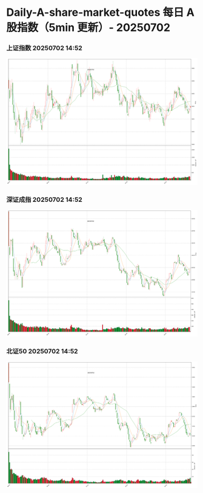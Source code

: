 
# Daily-A-share-market-quotes 每日 A 股指数（5min 更新）- 20250702

### 上证指数 20250702 14:52
![](./fig/2025/7/20250702-sh000001.png)

### 深证成指 20250702 14:52
![](./fig/2025/7/20250702-sz399001.png)

### 北证50 20250702 14:52
![](./fig/2025/7/20250702-bj899050.png)
